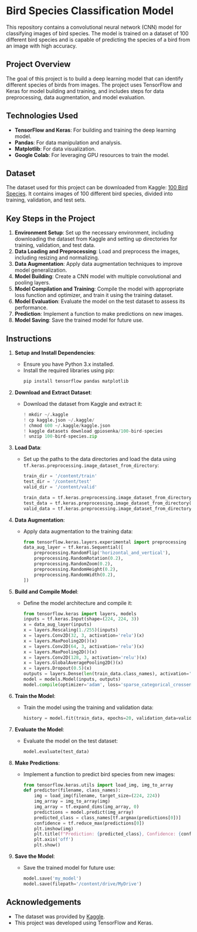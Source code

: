 # Bird Species Classification Model

This repository contains a convolutional neural network (CNN) model for classifying images of bird species. The model is trained on a dataset of 100 different bird species and is capable of predicting the species of a bird from an image with high accuracy.

## Project Overview

The goal of this project is to build a deep learning model that can identify different species of birds from images. The project uses TensorFlow and Keras for model building and training, and includes steps for data preprocessing, data augmentation, and model evaluation.

## Technologies Used

- **TensorFlow and Keras**: For building and training the deep learning model.
- **Pandas**: For data manipulation and analysis.
- **Matplotlib**: For data visualization.
- **Google Colab**: For leveraging GPU resources to train the model.

## Dataset

The dataset used for this project can be downloaded from Kaggle: [100 Bird Species](https://www.kaggle.com/datasets/gpiosenka/100-bird-species). It contains images of 100 different bird species, divided into training, validation, and test sets.

## Key Steps in the Project

1. **Environment Setup**: Set up the necessary environment, including downloading the dataset from Kaggle and setting up directories for training, validation, and test data.
2. **Data Loading and Preprocessing**: Load and preprocess the images, including resizing and normalizing.
3. **Data Augmentation**: Apply data augmentation techniques to improve model generalization.
4. **Model Building**: Create a CNN model with multiple convolutional and pooling layers.
5. **Model Compilation and Training**: Compile the model with appropriate loss function and optimizer, and train it using the training dataset.
6. **Model Evaluation**: Evaluate the model on the test dataset to assess its performance.
7. **Prediction**: Implement a function to make predictions on new images.
8. **Model Saving**: Save the trained model for future use.

## Instructions

1. **Setup and Install Dependencies**:
   - Ensure you have Python 3.x installed.
   - Install the required libraries using pip:
     ```sh
     pip install tensorflow pandas matplotlib
     ```

2. **Download and Extract Dataset**:
   - Download the dataset from Kaggle and extract it:
     ```python
     ! mkdir ~/.kaggle
     ! cp kaggle.json ~/.kaggle/
     ! chmod 600 ~/.kaggle/kaggle.json
     ! kaggle datasets download gpiosenka/100-bird-species
     ! unzip 100-bird-species.zip
     ```

3. **Load Data**:
   - Set up the paths to the data directories and load the data using `tf.keras.preprocessing.image_dataset_from_directory`:
     ```python
     train_dir = '/content/train'
     test_dir = '/content/test'
     valid_dir = '/content/valid'

     train_data = tf.keras.preprocessing.image_dataset_from_directory(train_dir, batch_size=32, image_size=(224, 224))
     test_data = tf.keras.preprocessing.image_dataset_from_directory(test_dir, batch_size=32, image_size=(224, 224))
     valid_data = tf.keras.preprocessing.image_dataset_from_directory(valid_dir, batch_size=32, image_size=(224, 224))
     ```

4. **Data Augmentation**:
   - Apply data augmentation to the training data:
     ```python
     from tensorflow.keras.layers.experimental import preprocessing
     data_aug_layer = tf.keras.Sequential([
         preprocessing.RandomFlip('horizontal_and_vertical'),
         preprocessing.RandomRotation(0.2),
         preprocessing.RandomZoom(0.2),
         preprocessing.RandomHeight(0.2),
         preprocessing.RandomWidth(0.2),
     ])
     ```

5. **Build and Compile Model**:
   - Define the model architecture and compile it:
     ```python
     from tensorflow.keras import layers, models
     inputs = tf.keras.Input(shape=(224, 224, 3))
     x = data_aug_layer(inputs)
     x = layers.Rescaling(1./255)(inputs)
     x = layers.Conv2D(32, 3, activation='relu')(x)
     x = layers.MaxPooling2D()(x)
     x = layers.Conv2D(64, 3, activation='relu')(x)
     x = layers.MaxPooling2D()(x)
     x = layers.Conv2D(128, 3, activation='relu')(x)
     x = layers.GlobalAveragePooling2D()(x)
     x = layers.Dropout(0.5)(x)
     outputs = layers.Dense(len(train_data.class_names), activation='softmax')(x)
     model = models.Model(inputs, outputs)
     model.compile(optimizer='adam', loss='sparse_categorical_crossentropy', metrics=['accuracy'])
     ```

6. **Train the Model**:
   - Train the model using the training and validation data:
     ```python
     history = model.fit(train_data, epochs=20, validation_data=valid_data)
     ```

7. **Evaluate the Model**:
   - Evaluate the model on the test dataset:
     ```python
     model.evaluate(test_data)
     ```

8. **Make Predictions**:
   - Implement a function to predict bird species from new images:
     ```python
     from tensorflow.keras.utils import load_img, img_to_array
     def predictor(filename, class_names):
         img = load_img(filename, target_size=(224, 224))
         img_array = img_to_array(img)
         img_array = tf.expand_dims(img_array, 0)
         predictions = model.predict(img_array)
         predicted_class = class_names[tf.argmax(predictions[0])]
         confidence = tf.reduce_max(predictions[0])
         plt.imshow(img)
         plt.title(f"Prediction: {predicted_class}, Confidence: {confidence:.2f}")
         plt.axis('off')
         plt.show()
     ```

9. **Save the Model**:
   - Save the trained model for future use:
     ```python
     model.save('my_model')
     model.save(filepath='/content/drive/MyDrive')
     ```


## Acknowledgements

- The dataset was provided by [Kaggle](https://www.kaggle.com/).
- This project was developed using TensorFlow and Keras.
